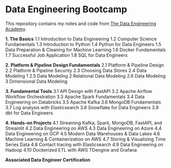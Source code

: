 # Data Engineering Bootcamp
This repository contains my notes and code from [The Data Engineering Academy](https://learndataengineering.com/p/academy).

**1. The Basics**
1.1 Introduction to Data Engineering
1.2 Computer Science Fundamentals
1.3 Introduction to Python
1.4 Python for Data Engineers
1.5 Data Preparation & Cleaning for Machine Learning
1.6 Docker Fundamentals
1.7 Successful Job Application
1.8 SQL for Data Engineers

**2. Platform & Pipeline Design Fundamentals**
2.1 Platform & Pipeline Design
2.2 Platform & Pipeline Security
2.3 Choosing Data Stores
2.4 Data Modeling 1
2.5 Data Modeling 2 Relational Data Modeling
2.6 Data Modeling 3 Dimensional Data Modeling

**3. Fundamental Tools**
3.1 API Design with FastAPI
3.2 Apache Airflow Workflow Orchestration
3.3 Apache Spark Fundamentals
3.4 Data Engineering on Databricks
3.5 Apache Kafka
3.6 MongoDB Fundamentals
3.7 Log analysis with Elasticsearch
3.8 Snowflake for Data Engineers
3.9 dbt for Data Engineers

**4. Hands-on Projects**
4.1 Streaming Kafka, Spark, MongoDB, FastAPI, and Streamlit
4.2 Data Engineering on AWS
4.3 Data Engineering on Azure
4.4 Data Engineering on GCP
4.5 Modern Data Warehouses & Data Lakes
4.6 Machine Learning & Containerization on AWS
4.7 Storing & Visualizing Time Series Data
4.8 Contact tracing with Elasticsearch
4.9 Data Engineering on Hadoop
4.10 Dockerized ETL with AWS TDengine and Grafana

**Associated Data Engineer Certification**
